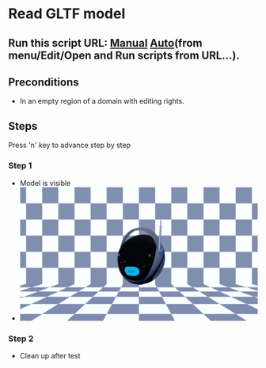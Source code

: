 # Read GLTF model
## Run this script URL: [Manual](./test.js?raw=true)   [Auto](./testAuto.js?raw=true)(from menu/Edit/Open and Run scripts from URL...).

## Preconditions
- In an empty region of a domain with editing rights.

## Steps
Press 'n' key to advance step by step

### Step 1
- Model is visible
- ![](./tests.content.entity.model.modelReaders.gltfReader.gltfTestSuite.boomBox.00000.png)
### Step 2
- Clean up after test
